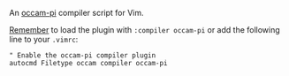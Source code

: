 An [occam-pi][1] compiler script for Vim.

[Remember][2] to load the plugin with `:compiler occam-pi` or add the following
line to your `.vimrc`:

    " Enable the occam-pi compiler plugin
    autocmd Filetype occam compiler occam-pi

  [1]: http://pop-users.org/wiki/occam-pi
  [2]: http://stackoverflow.com/questions/945504/compiler-plugins-not-loaded
